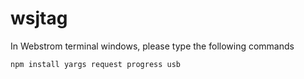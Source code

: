 # wsjtag
In Webstrom terminal windows, please type the following commands
```
npm install yargs request progress usb
```
